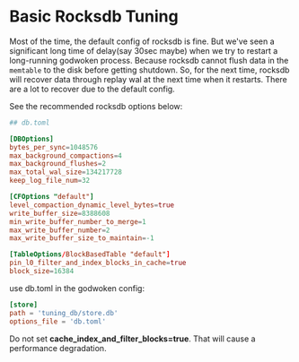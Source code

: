 # Basic Rocksdb Tuning

Most of the time, the default config of rocksdb is fine. But we've seen a significant long time of delay(say 30sec maybe) when we try to restart a long-running godwoken process. Because rocksdb cannot flush data in the `memtable` to the disk before getting shutdown. So, for the next time, rocksdb will recover data through replay wal at the next time when it restarts. There are a lot to recover due to the default config.

See the recommended rocksdb options below:

```toml
## db.toml

[DBOptions]
bytes_per_sync=1048576
max_background_compactions=4
max_background_flushes=2
max_total_wal_size=134217728
keep_log_file_num=32

[CFOptions "default"]
level_compaction_dynamic_level_bytes=true
write_buffer_size=8388608
min_write_buffer_number_to_merge=1
max_write_buffer_number=2
max_write_buffer_size_to_maintain=-1

[TableOptions/BlockBasedTable "default"]
pin_l0_filter_and_index_blocks_in_cache=true
block_size=16384
```

use db.toml in the godwoken config:
```toml
[store]
path = 'tuning_db/store.db'
options_file = 'db.toml'
```

Do not set **cache_index_and_filter_blocks=true**. That will cause a performance degradation.